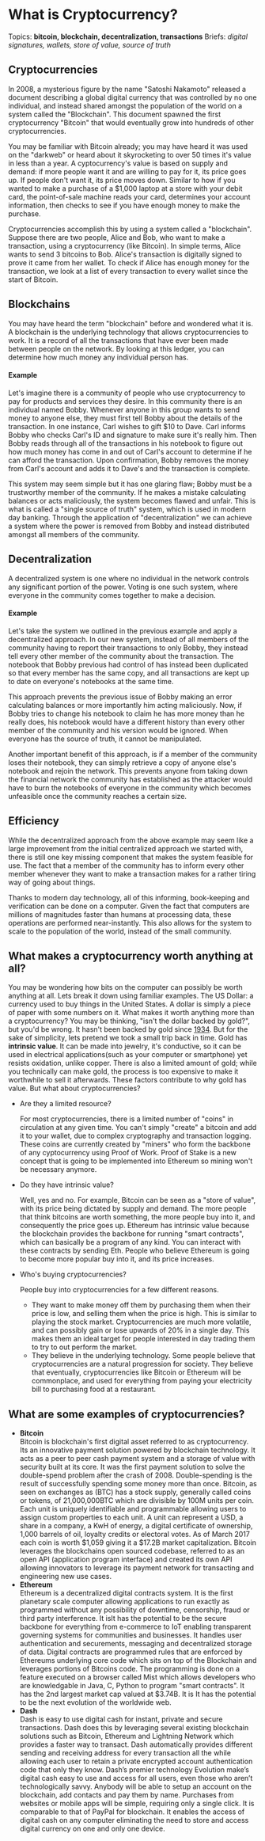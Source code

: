 # What is Cryptocurrency?
Topics: **bitcoin, blockchain, decentralization, transactions**
Briefs: *digital signatures, wallets, store of value, source of truth*

## Cryptocurrencies
In 2008, a mysterious figure by the name "Satoshi Nakamoto" released a document describing a global digital currency that was controlled by no one individual, and instead shared amongst the population of the world on a system called the "Blockchain". This document spawned the first cryptocurrency "Bitcoin" that would eventually grow into hundreds of other cryptocurrencies.

You may be familiar with Bitcoin already; you may have heard it was used on the "darkweb" or heard about it skyrocketing to over 50 times it's value in less than a year. A cyptocurrency's value is based on supply and demand: if more people want it and are willing to pay for it, its price goes up. If people don't want it, its price moves down. Similar to how if you wanted to make a purchase of a $1,000 laptop at a store with your debit card, the point-of-sale machine reads your card, determines your account information, then checks to see if you have enough money to make the purchase.

Cryptocurrencies accomplish this by using a system called a "blockchain". Suppose there are two people, Alice and Bob, who want to make a transaction, using a cryptocurrency (like Bitcoin). In simple terms, Alice wants to send 3 bitcoins to Bob. Alice's transaction is digitally signed to prove it came from her wallet. To check if Alice has enough money for the transaction, we look at a list of every transaction to every wallet since the start of Bitcoin.

## Blockchains
You may have heard the term "blockchain" before and wondered what it is. A blockchain is the underlying technology that allows cryptocurrencies to work. It is a record of all the transactions that have ever been made between people on the network. By looking at this ledger, you can determine how much money any individual person has.

#### Example
Let's imagine there is a community of people who use cryptocurrency to pay for products and services they desire. In this community there is an individual named Bobby. Whenever anyone in this group wants to send money to anyone else, they must first tell Bobby about the details of the transaction. In one instance, Carl wishes to gift $10 to Dave. Carl informs Bobby who checks Carl's ID and signature to make sure it's really him. Then Bobby reads through all of the transactions in his notebook to figure out how much money has come in and out of Carl's account to determine if he can afford the transaction. Upon confirmation, Bobby removes the money from Carl's account and adds it to Dave's and the transaction is complete.

This system may seem simple but it has one glaring flaw; Bobby must be a trustworthy member of the community. If he makes a mistake calculating balances or acts maliciously, the system becomes flawed and unfair. This is what is called a "single source of truth" system, which is used in modern day banking. Through the application of "decentralization" we can achieve a system where the power is removed from Bobby and instead distributed amongst all members of the community.

## Decentralization
A decentralized system is one where no individual in the network controls any significant portion of the power. Voting is one such system, where everyone in the community comes together to make a decision.

#### Example
Let's take the system we outlined in the previous example and apply a decentralized approach. In our new system, instead of all members of the community having to report their transactions to only Bobby, they instead tell every other member of the community about the transaction. The notebook that Bobby previous had control of has instead been duplicated so that every member has the same copy, and all transactions are kept up to date on everyone's notebooks at the same time.

This approach prevents the previous issue of Bobby making an error calculating balances or more importantly him acting maliciously. Now, if Bobby tries to change his notebook to claim he has more money than he really does, his notebook would have a different history than every other member of the community and his version would be ignored. When everyone has the source of truth, it cannot be manipulated.

Another important benefit of this approach, is if a member of the community loses their notebook, they can simply retrieve a copy of anyone else's notebook and rejoin the network. This prevents anyone from taking down the financial network the community has established as the attacker would have to burn the notebooks of everyone in the community which becomes unfeasible once the community reaches a certain size.

## Efficiency
While the decentralized approach from the above example may seem like a large improvement from the initial centralized approach we started with, there is still one key missing component that makes the system feasible for use. The fact that a member of the community has to inform every other member whenever they want to make a transaction makes for a rather tiring way of going about things.

Thanks to modern day technology, all of this informing, book-keeping and verification can be done on a computer. Given the fact that computers are millions of magnitudes faster than humans at processing data, these operations are performed near-instantly. This also allows for the system to scale to the population of the world, instead of the small community.


## What makes a cryptocurrency worth anything at all?
  You may be wondering how bits on the computer can possibly be worth anything at all.  Lets break it down using familiar examples.
  The US Dollar: a currency used to buy things in the United States.  A dollar is simply a piece of paper with some numbers on it.  What makes it worth anything more than a cryptocurrency?  You may be thinking, "isn't the dollar backed by gold?", but you'd be wrong.  It hasn't been backed by gold since [1934](https://www.federalreserve.gov/faqs/currency_12770.htm).  But for the sake of simplicity, lets pretend we took a small trip back in time.  Gold has **intrinsic value**.  It can be made into jewelry, it's conductive, so it can be used in electrical applications(such as your computer or smartphone) yet resists oxidation, unlike copper.  There is also a limited amount of gold; while you technically can make gold, the process is too expensive to make it worthwhile to sell it afterwards.  These factors contribute to why gold has value.
  But what about cryptocurrencies?  
* Are they a limited resource?

  For most cryptocurrencies, there is a limited number of "coins" in circulation at any given time.  You can't simply "create" a bitcoin and add it to your wallet, due to complex cryptography and transaction logging.  These coins are currently created by "miners" who form the backbone of any cyptocurrency using Proof of Work.  Proof of Stake is a new concept that is going to be implemented into Ethereum so mining won't be necessary anymore.
  
* Do they have intrinsic value?

  Well, yes and no.  For example, Bitcoin can be seen as a "store of value", with its price being dictated by supply and demand.  The more people that think bitcoins are worth something, the more people buy into it, and consequently the price goes up.  Ethereum has intrinsic value because the blockchain provides the backbone for running "smart contracts", which can basically be a program of any kind.  You can interact with these contracts by sending Eth.  People who believe Ethereum is going to become more popular buy into it, and its price increases.
  
* Who's buying cryptocurrencies?

  People buy into cryptocurrencies for a few different reasons.
  	* They want to make money off them by purchasing them when their price is low, and selling them when the price is high.
	This is similar to playing the stock market.  Cryptocurrencies are much more volatile, and can possibly gain or lose upwards of 20% in a single day.  This makes them an ideal target for people interested in day trading them to try to out perform the market.
	* They believe in the underlying technology.
	Some people believe that cryptocurrencies are a natural progression for society.  They believe that eventually, cryptocurrencies like Bitcoin or Ethereum will be commonplace, and used for everything from paying your electricity bill to purchasing food at a restaurant.
	
## What are some examples of cryptocurrencies?
  * **Bitcoin** 
    <br>Bitcoin is blockchain's first digital asset referred to as cryptocurrency. Its an innovative payment solution powered by blockchain technology. It acts as a peer to peer cash payment system and a storage of value with security built at its core. It was the first payment solution to solve the double-spend problem after the crash of 2008. Double-spending is the result of successfully spending some money more than once. Bitcoin, as seen on exchanges as (BTC) has a stock supply, generally called coins or tokens, of 21,000,000BTC which are divisible by 100M units per coin. Each unit is uniquely identifiable and programmable allowing users to assign custom properties to each unit. A unit can represent a USD, a share in a company, a KwH of energy, a digital certificate of ownership, 1,000 barrels of oil, loyalty credits or electoral votes. As of March 2017 each coin is worth $1,059 giving it a $17.2B market capitalization. Bitcoin leverages the blockchains open sourced codebase, referred to as an open API (application program interface) and created its own API allowing innovators to leverage its payment network for transacting and engineering new use cases.
  * **Ethereum**
    <br>Ethereum is a decentralized digital contracts system. It is the first planetary scale computer allowing applications to run exactly as programmed without any possibility of downtime, censorship, fraud or third party interference. It isIt has the potential to be the secure backbone for everything from e-commerce to IoT enabling transparent governing systems for communities and businesses. It handles user authentication and securements, messaging and decentralized storage of data. Digital contracts are programmed rules that are enforced by Ethereums underlying core code which sits on top of the Blockchain and leverages portions of Bitcoins code. The programming is done on a feature executed on a browser called Mist which allows developers who are knowledgable in Java, C, Python to program "smart contracts". It has the 2nd largest market cap valued at $3.74B. It is It has the potential to be the next evolution of the worldwide web.
  * **Dash**
    <br>Dash is easy to use digital cash for instant, private and secure transactions. Dash does this by leveraging several existing blockchain solutions such as Bitcoin, Ethereum and Lightning Network which provides a faster way to transact. Dash automatically provides different sending and receiving address for every transaction all the while allowing each user to retain a private encrypted account authentication code that only they know. Dash’s premier technology Evolution make’s digital cash easy to use and access for all users, even those who aren’t technologically savvy. Anybody will be able to setup an account on the blockchain, add contacts and pay them by name. Purchases from websites or mobile apps will be simple, requiring only a single click. It is comparable to that of PayPal for blockchain. It enables the access of digital cash on any computer eliminating the need to store and access digital currency on one and only one device.

